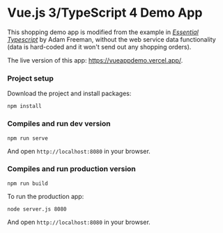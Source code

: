 # Vue.js 3/TypeScript 4 Demo App

This shopping demo app is modified from the example in <i>[Essential Typescript](https://github.com/Apress/essential-typescript-4)</i> by Adam Freeman, without the web service data functionality (data is hard-coded and it won't send out any shopping orders).

The live version of this app: https://vueappdemo.vercel.app/.

### Project setup

Download the project and install packages:

```
npm install
```

### Compiles and run dev version

```
npm run serve
```

And open ```http://localhost:8080``` in your browser.

### Compiles and run production version

```
npm run build
```

To run the production app:

```
node server.js 8080
```

And open ```http://localhost:8080``` in your browser.
